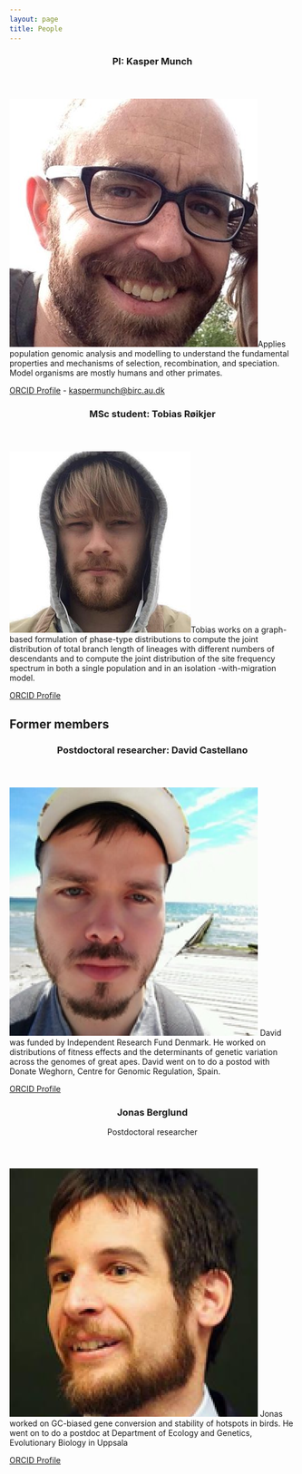 ```yaml
---
layout: page
title: People
---
```


<header>
    <h3>PI: Kasper Munch</h3>
</header>

<p><span class="image left"><img src="images/kasper.jpg" /></span>Applies population genomic analysis and modelling to understand the fundamental properties and mechanisms of selection, recombination, and speciation. Model organisms are mostly humans and other primates.</p>

[ORCID Profile](https://orcid.org/0000-0003-2880-6252) - 
[kaspermunch@birc.au.dk](mailto:kaspermunch@birc.au.dk)

<header>
    <h3>MSc student: Tobias Røikjer</h3>
</header>

<p><span class="image left"><img src="images/tobias.png" /></span>Tobias works on a graph-based formulation of phase-type distributions to compute the joint distribution of total branch length of lineages with different numbers of descendants and to compute the joint distribution of the site frequency spectrum in both a single population and in an isolation -with-migration model.</p>

[ORCID Profile](http://orcid.org/)

## Former members

<header>
    <h3>Postdoctoral researcher: David Castellano</h3>
</header>

<p><span class="image left"><img src="images/david_castellano3.png" /></span> David was funded by Independent Research Fund Denmark. He worked on distributions of fitness effects and the determinants of genetic variation across the genomes of great apes. David went on to do a postod with Donate Weghorn, Centre for Genomic Regulation, Spain.</p>

[ORCID Profile](https://orcid.org/0000-0001-8778-6007)


<header>
    <h3>Jonas Berglund</h3>
    <p>Postdoctoral researcher</p>
</header>

<p><span class="image left"><img src="images/jonas_berglund2.png" /></span> Jonas worked on GC-biased gene conversion and stability of hotspots in birds. He went on to do a postdoc at Department of Ecology and Genetics, Evolutionary Biology in Uppsala </p>

[ORCID Profile](http://orcid.org/)